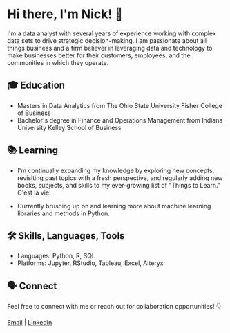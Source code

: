 # Hi there, I'm Nick! 👋

I'm a data analyst with several years of experience working with complex data sets to drive strategic decision-making. I am passionate about all things business and a firm believer in leveraging data and technology to make businesses better for their customers, employees, and the communities in which they operate. 

## 🎓 Education

- Masters in Data Analytics from The Ohio State University Fisher College of Business
- Bachelor's degree in Finance and Operations Management from Indiana University Kelley School of Business


## 📚 Learning
- I'm continually expanding my knowledge by exploring new concepts, revisiting past topics with a fresh perspective, and regularly adding new books, subjects, and skills to my ever-growing list of "Things to Learn." C'est la vie.

- Currently brushing up on and learning more about machine learning libraries and methods in Python.


## 🛠 Skills, Languages, Tools

- Languages: Python, R, SQL
- Platforms: Jupyter, RStudio, Tableau, Excel, Alteryx

## 🗣 Connect

Feel free to connect with me or reach out for collaboration opportunities! 👇

[Email](mailto:nickfaupel@gmail.com)  |  [LinkedIn](https://www.linkedin.com/in/nickfaupel/) 
